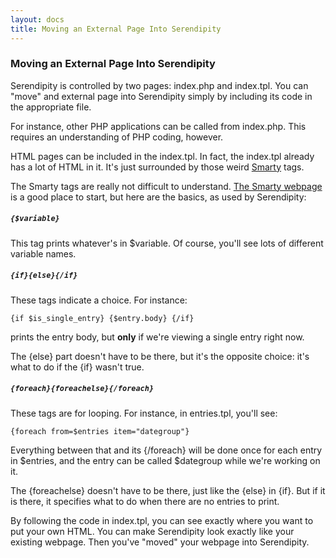 ```yaml
---
layout: docs
title: Moving an External Page Into Serendipity
---
```


### Moving an External Page Into Serendipity

Serendipity is controlled by two pages: index.php and index.tpl.  You can "move" and external page into Serendipity simply by including its code in the appropriate file.

For instance, other PHP applications can be called from index.php.  This requires an understanding of PHP coding, however.

HTML pages can be included in the index.tpl.  In fact, the index.tpl already has a lot of HTML in it.  It's just surrounded by those weird [Smarty](http://smarty.php.net/) tags.

The Smarty tags are really not difficult to understand.  [The Smarty webpage](http://smarty.php.net/) is a good place to start, but here are the basics, as used by Serendipity:

##### `{$variable}`

This tag prints whatever's in $variable.  Of course, you'll see lots of different variable names.

##### `{if}{else}{/if}`

These tags indicate a choice.  For instance:

```
{if $is_single_entry} {$entry.body} {/if}
```

prints the entry body, but **only** if we're viewing a single entry right now.

The {else} part doesn't have to be there, but it's the opposite choice: it's what to do if the {if} wasn't true.

##### `{foreach}{foreachelse}{/foreach}`

These tags are for looping.  For instance, in entries.tpl, you'll see:

```
{foreach from=$entries item="dategroup"}
```

Everything between that and its {/foreach} will be done once for each entry in $entries, and the entry can be called $dategroup while we're working on it.

The {foreachelse} doesn't have to be there, just like the {else} in {if}.  But if it is there, it specifies what to do when there are no entries to print.

By following the code in index.tpl, you can see exactly where you want to put your own HTML.  You can make Serendipity look exactly like your existing webpage.  Then you've "moved" your webpage into Serendipity.
